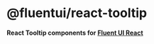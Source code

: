 # @fluentui/react-tooltip

**React Tooltip components for [Fluent UI React](https://react.fluentui.dev)**
